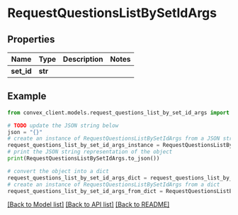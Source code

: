 # RequestQuestionsListBySetIdArgs


## Properties

Name | Type | Description | Notes
------------ | ------------- | ------------- | -------------
**set_id** | **str** |  | 

## Example

```python
from convex_client.models.request_questions_list_by_set_id_args import RequestQuestionsListBySetIdArgs

# TODO update the JSON string below
json = "{}"
# create an instance of RequestQuestionsListBySetIdArgs from a JSON string
request_questions_list_by_set_id_args_instance = RequestQuestionsListBySetIdArgs.from_json(json)
# print the JSON string representation of the object
print(RequestQuestionsListBySetIdArgs.to_json())

# convert the object into a dict
request_questions_list_by_set_id_args_dict = request_questions_list_by_set_id_args_instance.to_dict()
# create an instance of RequestQuestionsListBySetIdArgs from a dict
request_questions_list_by_set_id_args_from_dict = RequestQuestionsListBySetIdArgs.from_dict(request_questions_list_by_set_id_args_dict)
```
[[Back to Model list]](../README.md#documentation-for-models) [[Back to API list]](../README.md#documentation-for-api-endpoints) [[Back to README]](../README.md)


